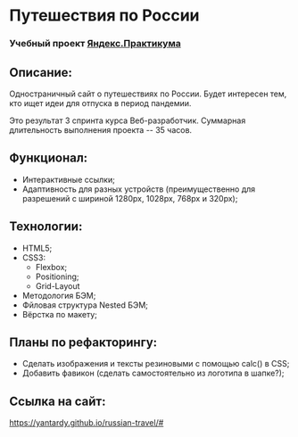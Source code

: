 # Путешествия по России
### Учебный проект [Яндекс.Практикума](https://practicum.yandex.ru/web/)

## Описание:
Одностраничный сайт о путешествиях по России. 
Будет интересен тем, кто ищет идеи для отпуска в период пандемии.

Это результат 3 спринта курса Веб-разработчик.
Суммарная длительность выполнения проекта -- 35 часов.

## Функционал:
- Интерактивные ссылки;
- Адаптивность для разных устройств (преимущественно для разрешений с шириной 1280px, 1028px, 768px и 320px);

## Технологии:
- HTML5;
- CSS3:
  - Flexbox;
  - Positioning;
  - Grid-Layout
- Методология БЭМ;
- Фйловая структура Nested БЭМ;
- Вёрстка по макету;

## Планы по рефакторингу:
- Сделать изображения и тексты резиновыми с помощью calc() в CSS;
- Добавить фавикон (сделать самостоятельно из логотипа в шапке?);

## Ссылка на сайт:
https://yantardy.github.io/russian-travel/#